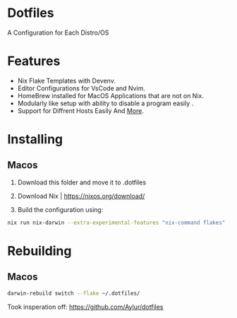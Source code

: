 # Dotfiles 
A Configuration for Each Distro/OS

# Features
- Nix Flake Templates with Devenv.
- Editor Configurations for VsCode and Nvim.
- HomeBrew installed for MacOS Applications that are not on Nix.
- Modularly like setup with ability to disable a program easily \.
- Support for Diffrent Hosts Easily
And [More](./doc/features.md).







# Installing 


## Macos 


1. Download this folder and move it to .dotfiles

2. Download Nix | https://nixos.org/download/

3. Build the configuration using:
```bash
nix run nix-darwin --extra-experimental-features "nix-command flakes" -- switch --flake ~/.dotfiles/
```




# Rebuilding 

## Macos
```bash
darwin-rebuild switch --flake ~/.dotfiles/   
```





Took insperation off: https://github.com/Aylur/dotfiles